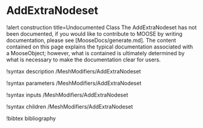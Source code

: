 <!-- MOOSE Documentation Stub: Remove this when content is added. -->

# AddExtraNodeset

!alert construction title=Undocumented Class
The AddExtraNodeset has not been documented, if you would like to contribute to MOOSE by
writing documentation, please see [MooseDocs/generate.md]. The content contained on this page explains
the typical documentation associated with a MooseObject; however, what is contained is ultimately
determined by what is necessary to make the documentation clear for users.

!syntax description /MeshModifiers/AddExtraNodeset

!syntax parameters /MeshModifiers/AddExtraNodeset

!syntax inputs /MeshModifiers/AddExtraNodeset

!syntax children /MeshModifiers/AddExtraNodeset

!bibtex bibliography
